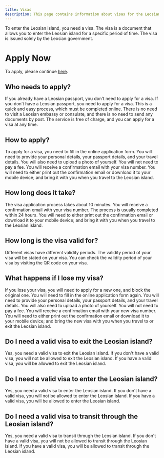 ```yaml
---
title: Visas
description: This page contains information about visas for the Leosian island.
---
```


To enter the Leosian island, you need a visa. The visa is a document that allows you to enter the Leosian island for a specific period of time. The visa is issued solely by the Leosian government.

# Apply Now

To apply, please continue [here](https://leosia.netlify.app).

## Who needs to apply?
If you already have a Leosian passport, you don't need to apply for a visa. If you don't have a Leosian passport, you need to apply for a visa. This is a quick and easy process, which must be completed online. There is no need to visit a Leosian embassy or consulate, and there is no need to send any documents by post. The service is free of charge, and you can apply for a visa at any time.

## How to apply?
To apply for a visa, you need to fill in the online application form. You will need to provide your personal details, your passport details, and your travel details. You will also need to upload a photo of yourself. You will not need to pay a fee. You will receive a confirmation email with your visa number. You will need to either print out the confirmation email or download it to your mobile device; and bring it with you when you travel to the Leosian island.

## How long does it take?
The visa application process takes about 10 minutes. You will receive a confirmation email with your visa number. The process is usually completed within 24 hours. You will need to either print out the confirmation email or download it to your mobile device; and bring it with you when you travel to the Leosian island.

## How long is the visa valid for?
Different visas have different validity periods. The validity period of your visa will be stated on your visa. You can check the validity period of your visa by visiting the QR code on your visa.

## What happens if I lose my visa?
If you lose your visa, you will need to apply for a new one, and block the original one. You will need to fill in the online application form again. You will need to provide your personal details, your passport details, and your travel details. You will also need to upload a photo of yourself. You will not need to pay a fee. You will receive a confirmation email with your new visa number. You will need to either print out the confirmation email or download it to your mobile device; and bring the new visa with you when you travel to or exit the Leosian island.

## Do I need a valid visa to exit the Leosian island?
Yes, you need a valid visa to exit the Leosian island. If you don't have a valid visa, you will not be allowed to exit the Leosian island. If you have a valid visa, you will be allowed to exit the Leosian island.

## Do I need a valid visa to enter the Leosian island?
Yes, you need a valid visa to enter the Leosian island. If you don't have a valid visa, you will not be allowed to enter the Leosian island. If you have a valid visa, you will be allowed to enter the Leosian island.

## Do I need a valid visa to transit through the Leosian island?
Yes, you need a valid visa to transit through the Leosian island. If you don't have a valid visa, you will not be allowed to transit through the Leosian island. If you have a valid visa, you will be allowed to transit through the Leosian island.

